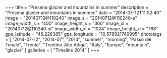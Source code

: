 +++
title = "Presena glacier and mountains in summer"
description = "Presena glacier and mountains in summer."
date = "2014-07-12T11:02:40"
image = "20140712@110240"
image_s = "20140712@110240-s"
image_width_s = "400"
image_height_s = "300"
image_xl = "20140712@110240-xl"
image_width_xl = "1024"
image_height_xl = "768"
gps_latitude = "46.228385"
gps_longitude = "10.578921749995"
phototags = [ "2014-07-12", "2014-07", "2014", "summer", "morning", "Passo del Tonale", "Trento", "Trentino-Alto Adige", "Italy", "Europe", "mountain", "glacier" ]
galleries = [ "Timeline 2014" ]
+++
